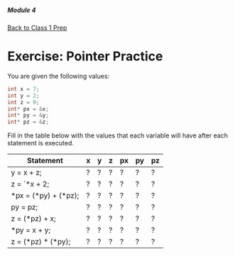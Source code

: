 ##### Module 4

[Back to Class 1 Prep](../../class1-prep#pointers)

# Exercise: Pointer Practice

You are given the following values:

```c
int x = 7;
int y = 2;
int z = 9;
int* px = &x;
int* py = &y;
int* pz = &z;
```

Fill in the table below with the values that each variable will have after each statement is executed.

Statement | x | y | z | px | py | pz 
----------|---|---|---|----|----|----
y = x + z; | ? | ? | ? |  ? |  ? |  ?
z = `*x + 2;| ? | ? | ? |  ? |  ? |  ?
\*px = (\*py) + (\*pz);| ? | ? | ? |  ? |  ? |  ?
py = pz;| ? | ? | ? |  ? |  ? |  ?
z = (\*pz) + x;| ? | ? | ? |  ? |  ? |  ?
\*py = x + y;| ? | ? | ? |  ? |  ? |  ?
z = (\*pz) \* (\*py);| ? | ? | ? |  ? |  ? |  ?
